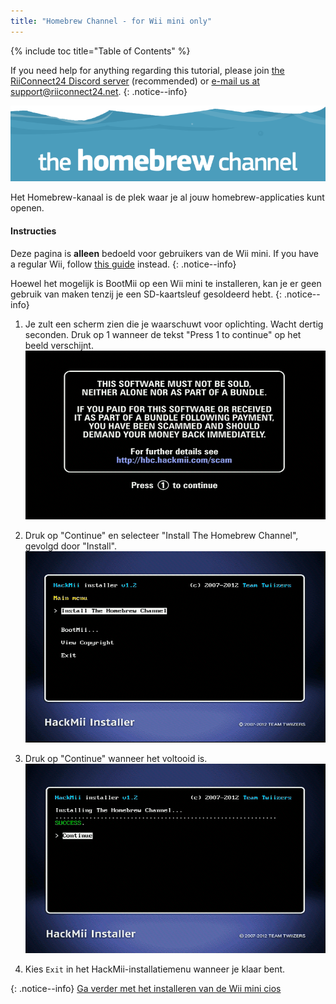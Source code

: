 ```yaml
---
title: "Homebrew Channel - for Wii mini only"
---
```


{% include toc title="Table of Contents" %}

If you need help for anything regarding this tutorial, please join [the RiiConnect24 Discord server](https://discord.gg/b4Y7jfD) (recommended) or [e-mail us at support@riiconnect24.net](mailto:support@riiconnect24.net).
{: .notice--info}

![HBC-logo](/images/hbc.png)

Het Homebrew-kanaal is de plek waar je al jouw homebrew-applicaties kunt openen.

#### Instructies
Deze pagina is **alleen** bedoeld voor gebruikers van de Wii mini. If you have a regular Wii, follow [this guide](hbc) instead.
{: .notice--info}

Hoewel het mogelijk is BootMii op een Wii mini te installeren, kan je er geen gebruik van maken tenzij je een SD-kaartsleuf gesoldeerd hebt.
{: .notice--info}

1. Je zult een scherm zien die je waarschuwt voor oplichting. Wacht dertig seconden. Druk op 1 wanneer de tekst "Press 1 to continue" op het beeld verschijnt. ![Oplichtingsscherm](/images/Wii/ScamScreen.png)

1. Druk op "Continue" en selecteer "Install The Homebrew Channel", gevolgd door "Install". ![Installeer het Homebrew-kanaal](/images/Wii/InstallHomebrewChannel.png)

1. Druk op "Continue" wanneer het voltooid is. ![Installatie van het Homebrew-kanaal voltooid](/images/Wii/SuccessHBC.png)


1. Kies `Exit` in het HackMii-installatiemenu wanneer je klaar bent.

{: .notice--info}
[Ga verder met het installeren van de Wii mini cios](cios-mini)
